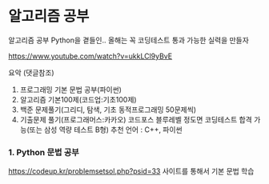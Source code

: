 # 알고리즘 공부 

알고리즘 공부 Python을 곁들인.. 올해는 꼭 코딩테스트 통과 가능한 실력을 만들자

https://www.youtube.com/watch?v=ukkLCl9yBvE

요악 (댓글참조)
1. 프로그래밍 기본 문법 공부(파이썬)
2. 알고리즘 기본100제(코드업:기초100제)
3. 백준 문제풀기(그리디, 탐색, 기초 동적프로그래밍 50문제씩)
4. 기출문제 풀기(프로그래머스:카카오)
코드포스 블루레벨 정도면 코딩테스트 합격 가능(또는 삼성 역량 테스트 B형)
추천 언어 : C++, 파이썬


### 1. Python 문법 공부
https://codeup.kr/problemsetsol.php?psid=33
사이트를 통해서 기본 문법 학습



